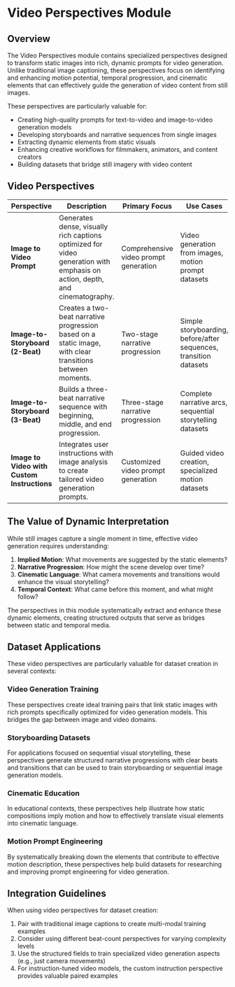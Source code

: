 # Video Perspectives Module

## Overview

The Video Perspectives module contains specialized perspectives designed to transform static images into rich, dynamic prompts for video generation. Unlike traditional image captioning, these perspectives focus on identifying and enhancing motion potential, temporal progression, and cinematic elements that can effectively guide the generation of video content from still images.

These perspectives are particularly valuable for:

- Creating high-quality prompts for text-to-video and image-to-video generation models
- Developing storyboards and narrative sequences from single images
- Extracting dynamic elements from static visuals
- Enhancing creative workflows for filmmakers, animators, and content creators
- Building datasets that bridge still imagery with video content

## Video Perspectives

| Perspective | Description | Primary Focus | Use Cases |
|-------------|-------------|--------------|-----------|
| **Image to Video Prompt** | Generates dense, visually rich captions optimized for video generation with emphasis on action, depth, and cinematography. | Comprehensive video prompt generation | Video generation from images, motion prompt datasets |
| **Image-to-Storyboard (2-Beat)** | Creates a two-beat narrative progression based on a static image, with clear transitions between moments. | Two-stage narrative progression | Simple storyboarding, before/after sequences, transition datasets |
| **Image-to-Storyboard (3-Beat)** | Builds a three-beat narrative sequence with beginning, middle, and end progression. | Three-stage narrative progression | Complete narrative arcs, sequential storytelling datasets |
| **Image to Video with Custom Instructions** | Integrates user instructions with image analysis to create tailored video generation prompts. | Customized video prompt generation | Guided video creation, specialized motion datasets |

## The Value of Dynamic Interpretation

While still images capture a single moment in time, effective video generation requires understanding:

1. **Implied Motion**: What movements are suggested by the static elements?
2. **Narrative Progression**: How might the scene develop over time?
3. **Cinematic Language**: What camera movements and transitions would enhance the visual storytelling?
4. **Temporal Context**: What came before this moment, and what might follow?

The perspectives in this module systematically extract and enhance these dynamic elements, creating structured outputs that serve as bridges between static and temporal media.

## Dataset Applications

These video perspectives are particularly valuable for dataset creation in several contexts:

### Video Generation Training

These perspectives create ideal training pairs that link static images with rich prompts specifically optimized for video generation models. This bridges the gap between image and video domains.

### Storyboarding Datasets

For applications focused on sequential visual storytelling, these perspectives generate structured narrative progressions with clear beats and transitions that can be used to train storyboarding or sequential image generation models.

### Cinematic Education

In educational contexts, these perspectives help illustrate how static compositions imply motion and how to effectively translate visual elements into cinematic language.

### Motion Prompt Engineering

By systematically breaking down the elements that contribute to effective motion description, these perspectives help build datasets for researching and improving prompt engineering for video generation.

## Integration Guidelines

When using video perspectives for dataset creation:

1. Pair with traditional image captions to create multi-modal training examples
2. Consider using different beat-count perspectives for varying complexity levels
3. Use the structured fields to train specialized video generation aspects (e.g., just camera movements)
4. For instruction-tuned video models, the custom instruction perspective provides valuable paired examples
